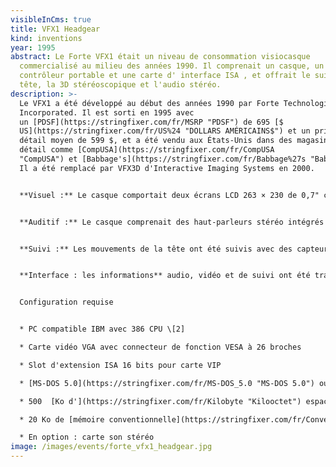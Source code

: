 ```yaml
---
visibleInCms: true
title: VFX1 Headgear
kind: inventions
year: 1995
abstract: Le Forte VFX1 était un niveau de consommation visiocasque
  commercialisé au milieu des années 1990. Il comprenait un casque, un
  contrôleur portable et une carte d' interface ISA , et offrait le suivi de la
  tête, la 3D stéréoscopique et l'audio stéréo.
description: >-
  Le VFX1 a été développé au début des années 1990 par Forte Technologies,
  Incorporated. Il est sorti en 1995 avec
  un [PDSF](https://stringfixer.com/fr/MSRP "PDSF") de 695 [$
  US](https://stringfixer.com/fr/US%24 "DOLLARS AMÉRICAINS$") et un prix de
  détail moyen de 599 $, et a été vendu aux États-Unis dans des magasins de
  détail comme [CompUSA](https://stringfixer.com/fr/CompUSA
  "CompUSA") et [Babbage's](https://stringfixer.com/fr/Babbage%27s "Babbage") .
  Il a été remplacé par VFX3D d'Interactive Imaging Systems en 2000.


  **Visuel :** Le casque comportait deux écrans LCD 263 × 230 de 0,7" capables de 256 couleurs. L'optique comprenait deux lentilles avec mise au point et distance interpupillaire réglables. Le champ de vision était de 45 degrés en diagonale.


  **Auditif :** Le casque comprenait des haut-parleurs stéréo intégrés et un microphone à condensateur. Les signaux audio étaient acheminés vers les prises d'entrée/sortie de ligne de la carte son.


  **Suivi :** Les mouvements de la tête ont été suivis avec des capteurs internes pour le tangage (70 degrés), le roulis (70 degrés) et le lacet (360 degrés). Un contrôleur portatif appelé **Cyberpuck** offrait trois boutons et des capteurs internes pour le tangage et le roulis. Il pouvait émuler une souris et était connecté au casque par un câble d'interface [ACCESS.bus](https://stringfixer.com/fr/ACCESS.bus "ACCÈS.bus") [](https://stringfixer.com/fr/File:Forte_VFX1_VIP_Interface_Board.jpg "Agrandir")


  **Interface : les informations** audio, vidéo et de suivi ont été transmises via la carte **VIP** , une carte ISA 16 bits qui recevait l'entrée vidéo du connecteur de [fonction](https://stringfixer.com/fr/Feature_connector "Connecteur de fonction") VESA à 26 broches de la carte vidéo et acheminait les signaux audio vers l'entrée/sortie de ligne de la carte son via l'extérieur Prises audio 1/8". Les données audio, vidéo et de suivi ont été échangées avec le casque via un seul câble propriétaire de 8 pieds, qui pouvait être connecté en guirlande pour une meilleure mobilité.


  Configuration requise


  * PC compatible IBM avec 386 CPU \[2]

  * Carte vidéo VGA avec connecteur de fonction VESA à 26 broches

  * Slot d'extension ISA 16 bits pour carte VIP

  * [MS-DOS 5.0](https://stringfixer.com/fr/MS-DOS_5.0 "MS-DOS 5.0") ou version ultérieure

  * 500  [Ko d'](https://stringfixer.com/fr/Kilobyte "Kilooctet") espace libre sur le disque dur pour les pilotes et les utilitaires

  * 20 Ko de [mémoire conventionnelle](https://stringfixer.com/fr/Conventional_memory "Mémoire conventionnelle") pour les pilotes

  * En option : carte son stéréo
image: /images/events/forte_vfx1_headgear.jpg
---
```


